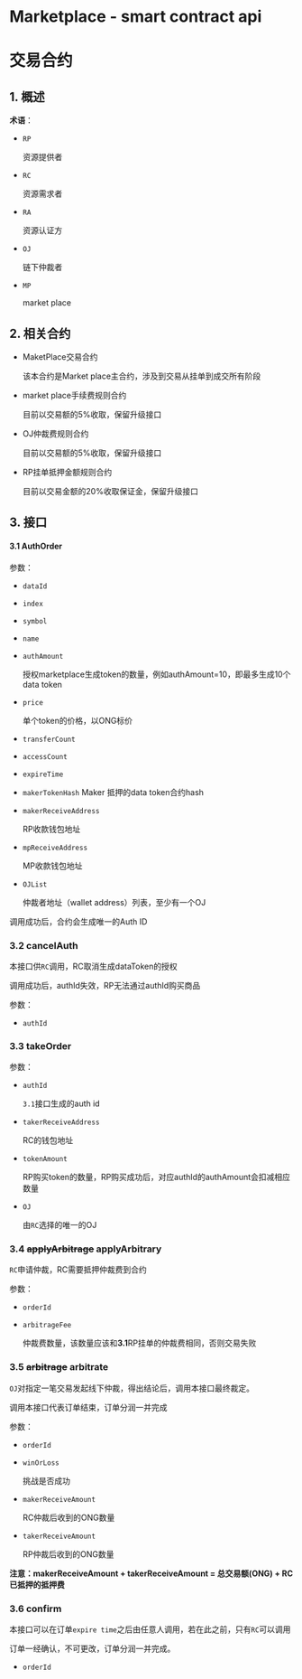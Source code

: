# Marketplace - smart contract api

# 交易合约

## 1. 概述

**术语**：

- `RP `

  资源提供者

- `RC`

  资源需求者

- `RA`

  资源认证方

- `OJ`

  链下仲裁者

- `MP`

  market place
  
  


## 2. 相关合约

- MaketPlace交易合约

  该本合约是Market place主合约，涉及到交易从挂单到成交所有阶段

- market place手续费规则合约

  目前以交易额的5%收取，保留升级接口

- OJ仲裁费规则合约

  目前以交易额的5%收取，保留升级接口

- RP挂单抵押金额规则合约

  目前以交易金额的20%收取保证金，保留升级接口



## 3. 接口

#### 3.1 AuthOrder

参数：

- `dataId`
  
- `index`

- `symbol`

- `name`

- `authAmount`

    授权marketplace生成token的数量，例如authAmount=10，即最多生成10个data token

- `price`

  单个token的价格，以ONG标价

- `transferCount`

- `accessCount`

- `expireTime`

- `makerTokenHash`
	 	Maker 抵押的data token合约hash

- `makerReceiveAddress`

  RP收款钱包地址
  
- `mpReceiveAddress`

    MP收款钱包地址
   
- `OJList`

  仲裁者地址（wallet address）列表，至少有一个OJ

调用成功后，合约会生成唯一的Auth ID

### 3.2 cancelAuth

本接口供`RC`调用，RC取消生成dataToken的授权

调用成功后，authId失效，RP无法通过authId购买商品

参数：

- `authId`

  


### 3.3 takeOrder

参数：

- `authId`

  `3.1`接口生成的auth id

- `takerReceiveAddress`

  RC的钱包地址
  
- `tokenAmount`

  RP购买token的数量，RP购买成功后，对应authId的authAmount会扣减相应数量

- `OJ`

  由`RC`选择的唯一的OJ

### 3.4 ~~applyArbitrage~~ applyArbitrary

`RC`申请仲裁，RC需要抵押仲裁费到合约

参数：

- `orderId`

- `arbitrageFee`

  仲裁费数量，该数量应该和**3.1**RP挂单的仲裁费相同，否则交易失败



### 3.5 ~~arbitrage~~ arbitrate

`OJ`对指定一笔交易发起线下仲裁，得出结论后，调用本接口最终裁定。

调用本接口代表订单结束，订单分润一并完成

参数：

- `orderId`

- `winOrLoss`

   挑战是否成功

- `makerReceiveAmount`

   RC仲裁后收到的ONG数量

- `takerReceiveAmount`

  RP仲裁后收到的ONG数量
  
   

**注意：makerReceiveAmount + takerReceiveAmount = 总交易额(ONG)  + RC已抵押的抵押费**

### 3.6 confirm

本接口可以在订单`expire time`之后由任意人调用，若在此之前，只有`RC`可以调用

订单一经确认，不可更改，订单分润一并完成。

- `orderId`



